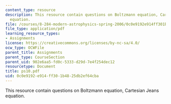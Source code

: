 ```yaml
---
content_type: resource
description: This resource contain questions on Boltzmann equation, Cartesian Jeans
  equation.
file: /courses/8-284-modern-astrophysics-spring-2006/0c0e9192e914ff301b4825db2ef64cba_ps10.pdf
file_type: application/pdf
learning_resource_types:
- Assignments
license: https://creativecommons.org/licenses/by-nc-sa/4.0/
ocw_type: OCWFile
parent_title: Assignments
parent_type: CourseSection
parent_uid: 902e6aa5-fd0c-5333-d29d-7e4f254dec12
resourcetype: Document
title: ps10.pdf
uid: 0c0e9192-e914-ff30-1b48-25db2ef64cba
---
```

This resource contain questions on Boltzmann equation, Cartesian Jeans equation.